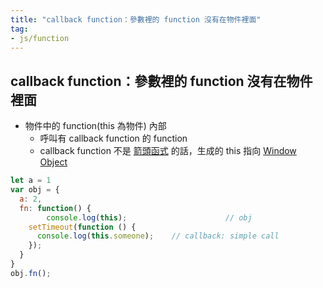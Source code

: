 ```yaml
---
title: "callback function：參數裡的 function 沒有在物件裡面"
tag: 
- js/function
---
```


##  callback function：參數裡的 function 沒有在物件裡面

- 物件中的 function(this 為物件) 內部
	- 呼叫有 callback function 的 function
	- callback function 不是 [箭頭函式](箭頭函式.md) 的話，生成的 this 指向 [Window Object](Window%20Object.md)


```js
let a = 1
var obj = {
  a: 2,
  fn: function() {
		console.log(this); 						// obj
    setTimeout(function () {
      console.log(this.someone);    // callback: simple call
    });
  }
}
obj.fn();
```